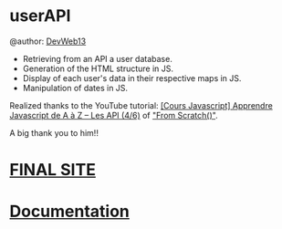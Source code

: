 # userAPI

@author: [DevWeb13](https://twitter.com/DeveloppementW1)

* Retrieving from an API a user database.
* Generation of the HTML structure in JS.
* Display of each user's data in their respective maps in JS.
* Manipulation of dates in JS.

Realized thanks to the YouTube tutorial: [[Cours Javascript] Apprendre Javascript de A à Z – Les API (4/6)](https://www.youtube.com/watch?v=Xm9i87uliU8&list=PLEiMYEzpB4QuS8AXU9eAz1aw_WBknPn1E&index=4&t=5688s) of ["From Scratch()"]( https://twitter.com/KobeKenjo).

A big thank you to him!!

# [FINAL SITE](https://devweb13.github.io/userAPI/)
# [Documentation](https://devweb13.github.io/userAPI/docs)

